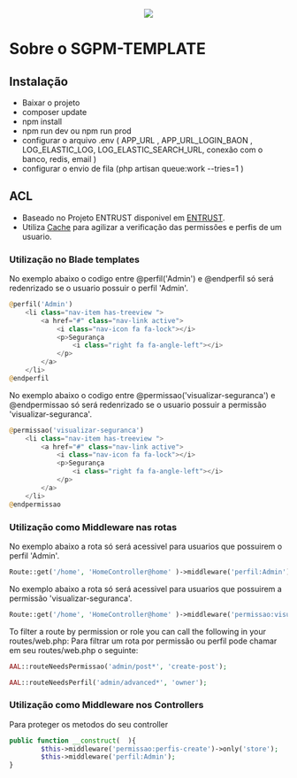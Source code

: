 <p align="center"><img src="https://laravel.com/assets/img/components/logo-laravel.svg"></p>


# Sobre o SGPM-TEMPLATE


## Instalação

 - Baixar o projeto
 - composer update
 - npm install
 - npm run dev ou npm run prod
 - configurar o arquivo .env ( APP_URL , APP_URL_LOGIN_BAON , LOG_ELASTIC_LOG, LOG_ELASTIC_SEARCH_URL, conexão com o banco, redis, email )
 - configurar o envio de fila (php artisan queue:work --tries=1 )




## ACL

 - Baseado no Projeto ENTRUST disponivel em [ENTRUST](https://github.com/Zizaco/entrust).
 - Utiliza  [Cache](https://laravel.com/docs/5.6/cache) para agilizar a verificação das permissões e perfis de um usuario.
  
### Utilização no Blade templates

No exemplo abaixo o codigo entre @perfil('Admin') e @endperfil só será redenrizado se o usuario possuir o perfil 'Admin'.

```php
@perfil('Admin')
	<li class="nav-item has-treeview ">
		<a href="#" class="nav-link active">
			<i class="nav-icon fa fa-lock"></i>
			<p>Segurança
				<i class="right fa fa-angle-left"></i>
			</p>
		</a> 
	</li>
@endperfil
```
	
No exemplo abaixo o codigo entre @permissao('visualizar-seguranca') e @endpermissao só será redenrizado se o usuario possuir a permissão 'visualizar-seguranca'.

```php
@permissao('visualizar-seguranca')
	<li class="nav-item has-treeview ">
		<a href="#" class="nav-link active">
			<i class="nav-icon fa fa-lock"></i>
			<p>Segurança
				<i class="right fa fa-angle-left"></i>
			</p>
		</a> 
	</li>
@endpermissao
```



### Utilização como Middleware nas rotas


No exemplo abaixo a rota só será acessivel para usuarios que possuirem o perfil 'Admin'.
```php 
Route::get('/home', 'HomeController@home' )->middleware('perfil:Admin')->name('inicio');
```
  
No exemplo abaixo a rota só será acessivel para usuarios que possuirem a permissão  'visualizar-seguranca'.
```php 
Route::get('/home', 'HomeController@home' )->middleware('permissao:visualizar-seguranca')->name('inicio');
```

To filter a route by permission or role you can call the following in your routes/web.php:
Para filtrar um rota por permissão ou perfil pode chamar em seu routes/web.php o seguinte:
 
```php
AAL::routeNeedsPermissao('admin/post*', 'create-post');
```
 
```php
AAL::routeNeedsPerfil('admin/advanced*', 'owner');
```






### Utilização como Middleware nos Controllers

Para proteger os metodos do seu controller
```php
public function __construct(  ){     
        $this->middleware('permissao:perfis-create')->only('store');  
        $this->middleware('perfil:Admin');  
}
```



